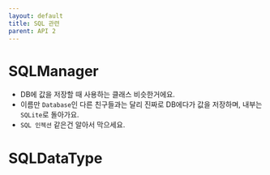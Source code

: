 ```yaml
---
layout: default
title: SQL 관련
parent: API 2
---
```


# SQLManager
* DB에 값을 저장할 때 사용하는 클래스 비슷한거에요.
* 이름만 `Database`인 다른 친구들과는 달리 진짜로 DB에다가 값을 저장하며, 내부는 `SQLite`로 돌아가요.
* `SQL 인젝션` 같은건 알아서 막으세요.

# SQLDataType
